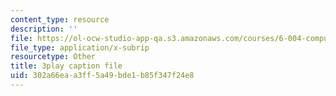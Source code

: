 ```yaml
---
content_type: resource
description: ''
file: https://ol-ocw-studio-app-qa.s3.amazonaws.com/courses/6-004-computation-structures-spring-2017/302a66eaa3ff5a49bde1b85f347f24e8_j35fYO_ASeY.vtt
file_type: application/x-subrip
resourcetype: Other
title: 3play caption file
uid: 302a66ea-a3ff-5a49-bde1-b85f347f24e8
---
```

